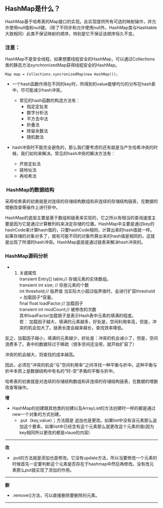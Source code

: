 ## HashMap是什么？  

HashMap基于哈希表的Map接口的实现。此实现提供所有可选的映射操作，并允许使用null值和null键。（除了不同步和允许使用null外，HashMap类与Hashtable大致相同）此类不保证映射的顺序，特别是它不保证该顺序恒久不变。  


### 注意：  
HashMap不是安全线程，如果想要线程安全的HashMap，可以通过Collections类的静态方法synchronizedMap获得线程安全的HashMap。
```
Map map = Collections.syncronizedMap(new HashMap());
```

* 一个hash函数作用在不同的key时，所得到的value能够均匀的分布在hash表中，尽可能减少hash冲突。  
   * 常见的hash函数的构造方法有：  
     * 指定定扯发
     * 数字分析法
     * 平方去中法
     * 折叠法
     * 除留余数法
     * 随机数法

* hash冲突时不能完全避免的，那么我们要考虑的还有就是当产生哈希冲突的时候，我们如何来解决。常见的hash冲突的解决方法有：  
   * 开放定扯法
   * 链地址法
   * 再哈希法  


###  HashMap的数据结构
采用哈希表的初衷就是对连续的存储结构数组和非连续的存储结构链表，在数据的增删改查等操作上进行折中。  

HashMap的底层主要是基于数组和链表来实现的，它之所以有相当的查询速度主要是因为它是通过计算散列码来决定存储的位置。HashMap中主要是通过key的hashCode来计算hash值的，只要hashCode相同，计算出来的hash值就一样。如果存储的对象对多了，就有可能不同的对象所算出来的hash值是相同的，这就是出现了所谓的hash冲突。HashMap底层是通过链表来解决hash冲突的。  

### HashMap源码分析  
* 1. 关键属性   
transient Entry[] table;// 存储元素的实体数组。    
transient int size; // 存放元素的个数  
int threshold;// 临界值 当实际大小超过临界值时，会进行扩容threshold = 加载因子*容量。  
final float loadFactor;// 加载因子  
transient int modCount;// 被修改的次数  
其中loadFactor加载银子是表示Hash表中元素的填满的程度。  
若： 加载因子越大，填满的元素越多，好处是，空间利用率高，但是，冲突的机会加大了。链表长度会越来越长，查找效率降低。  

反之，加载因子越小，填满的元素越少，好处是：冲突的机会减小了，但是，空间浪费多了。表中的数据将过于稀疏（很多空间还没用，就开始扩容了）    

冲突的机会越大，则查找的成本越高。  

因此，必须在“冲突的机会”与"空间利用率"之间寻找一种平衡与折中。这种平衡与折中本质上是数据结构中有名的“时-空”矛盾的平衡与折中。  


哈希表的初衷就是对连续的存储结构数组和非连续的存储结构链表，在数据的增删改查等操作。 

**增**
* HashMap的创建跟其他类的创建以及ArrayList的方法创建时一样的都是通过new一个对象的方式创建。  
  * .put（key,value）；方法既是      追加也是更改。如果list中没有该元素那么追加这个要素，如果list中已经含有这个元素那么就更改这个元素的值(因为key相同所以更改的都是vlaue的内容)   
****
**改**
* .put的方法就是添加也是修改。它没有update方法，所以当要修改一个元素的时候首先一定要判断这个元素是否存在于hashmap中然后再修改。没有改元素那么put就实现了添加的作用。  

****
**删**
* .remove()方法，可以直接删除要删除的元素。  

****

